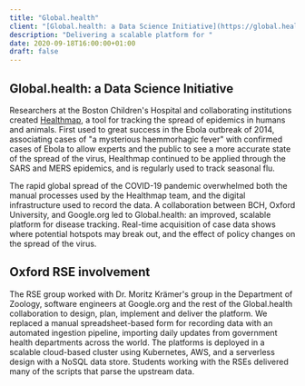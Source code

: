 ```yaml
---
title: "Global.health"
client: "[Global.health: a Data Science Initiative](https://global.health/)"
description: "Delivering a scalable platform for "
date: 2020-09-18T16:00:00+01:00
draft: false
---
```


## Global.health: a Data Science Initiative

Researchers at the Boston Children's Hospital and collaborating institutions created [Healthmap](https://healthmap.org/), a tool for tracking the spread of epidemics in humans and animals. First used to great success in the Ebola outbreak of 2014, associating cases of "a mysterious haemmorhagic fever" with confirmed cases of Ebola to allow experts and the public to see a more accurate state of the spread of the virus, Healthmap continued to be applied through the SARS and MERS epidemics, and is regularly used to track seasonal flu.

The rapid global spread of the COVID-19 pandemic overwhelmed both the manual processes used by the Healthmap team, and the digital infrastructure used to record the data. A collaboration between BCH, Oxford University, and Google.org led to Global.health: an improved, scalable platform for disease tracking. Real-time acquisition of case data shows where potential hotspots may break out, and the effect of policy changes on the spread of the virus.

## Oxford RSE involvement

The RSE group worked with Dr. Moritz Krämer's group in the Department of Zoology, software engineers at Google.org and the rest of the Global.health collaboration to design, plan, implement and deliver the platform. We replaced a manual spreadsheet-based form for recording data with an automated ingestion pipeline, importing daily updates from government health departments across the world. The platforms is deployed in a scalable cloud-based cluster using Kubernetes, AWS, and a serverless design with a NoSQL data store. Students working with the RSEs delivered many of the scripts that parse the upstream data.
